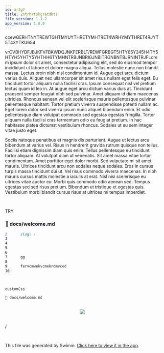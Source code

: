 ```yaml
---
id: ar2g7
title: 2ntrhrtshgratdhts
file_version: 1.1.2
app_version: 1.8.0
---
```


ccewGERHTNYTREWTGHTMYUYTHRETYMHTRET4WRHYMYTHRET4RJYT5T43YTKU654

vrCVBHYDFJBJKFVFBKWDQJNKFERBLT/REWFGRBGT5HTY65Y345H4TY5HTYH5YHTY5YHTHH6TYMHNTRBJNBRIGJNBITRGNBNTBJRNINTRJFLorem ipsum dolor sit amet, consectetur adipiscing elit, sed do eiusmod tempor incididunt ut labore et dolore magna aliqua. Tellus molestie nunc non blandit massa. Lectus proin nibh nisl condimentum id. Augue eget arcu dictum varius duis. Aliquet nec ullamcorper sit amet risus nullam eget felis eget. Eu tincidunt tortor aliquam nulla facilisi cras. Ipsum consequat nisl vel pretium lectus quam id leo in. At augue eget arcu dictum varius duis at. Tincidunt praesent semper feugiat nibh sed pulvinar. Amet aliquam id diam maecenas ultricies. Rhoncus aenean vel elit scelerisque mauris pellentesque pulvinar pellentesque habitant. Tortor pretium viverra suspendisse potenti nullam ac. Eget lorem dolor sed viverra ipsum nunc aliquet bibendum enim. Et odio pellentesque diam volutpat commodo sed egestas egestas fringilla. Tortor aliquam nulla facilisi cras fermentum odio eu feugiat pretium. In hac habitasse platea dictumst vestibulum rhoncus. Sodales ut eu sem integer vitae justo eget.

Sociis natoque penatibus et magnis dis parturient. Augue ut lectus arcu bibendum at varius vel. Risus in hendrerit gravida rutrum quisque non tellus. Facilisi etiam dignissim diam quis enim. Tellus pellentesque eu tincidunt tortor aliquam. At volutpat diam ut venenatis. Sit amet massa vitae tortor condimentum. Amet porttitor eget dolor morbi. Sed vulputate mi sit amet mauris. Ultrices tincidunt arcu non sodales neque sodales. Eros in cursus turpis massa tincidunt dui ut. Vel risus commodo viverra maecenas. In nibh mauris cursus mattis molestie a iaculis at erat. Nisl nisi scelerisque eu ultrices vitae auctor eu. Morbi quis commodo odio aenean sed. Tempus egestas sed sed risus pretium. Bibendum ut tristique et egestas quis. Vestibulum morbi blandit cursus risus at ultrices mi tempus imperdiet.

<br/>

TRY
<!-- NOTE-swimm-snippet: the lines below link your snippet to Swimm -->
### 📄 docs/welcome.md
```markdown
2      slug: /
3      
4      
5      
6      
7      gg
8      
9      fervcmwekvcmekrdmvced
10     
```

<br/>

`customCss`<swm-token data-swm-token=":docusaurus.config.js:29:1:1:`          customCss: require.resolve(&#39;./src/css/custom.css&#39;),`"/>

`📄 docs/welcome.md`

<br/>

<div align="center"><img src="https://firebasestorage.googleapis.com/v0/b/swimm-dev-content/o/repositories%2FZ2l0aHViJTNBJTNBTm9hUmVwbyUzQSUzQU5vYW96ZXI%3D%2Fda51ca6d-f8e5-49a5-80e8-ccf4fd850875.png?alt=media&token=81cea1a8-7204-444b-ad98-6d12e0d7ae9a" style="width:'50%'"/></div>

<br/>

/

<br/>

This file was generated by Swimm. [Click here to view it in the app](https://swimm-web-app.web.app/repos/Z2l0aHViJTNBJTNBTm9hUmVwbyUzQSUzQU5vYW96ZXI=/docs/ar2g7).
